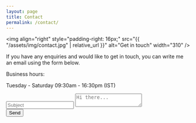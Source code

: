 ```yaml
---
layout: page
title: Contact
permalink: /contact/
---
```


<img align="right" style="padding-right: 16px;" src="{{ "/assets/img/contact.jpg" | relative_url }}" alt="Get in touch" width="310" />

If you have any enquiries and would like to get in touch, you can write me an email using the form below.

Business hours:

Tuesday - Saturday 09:30am - 16:30pm (IST)

<form class="contact" target="_blank" action="mailto:{{ site.email }}" method="GET" enctype="text/plain">
  <input name="subject" type="text" placeholder="Subject" />

  <textarea name="body" placeholder="Hi there..."></textarea>
  <br>

  <input type="submit" value="Send" />
</form>
